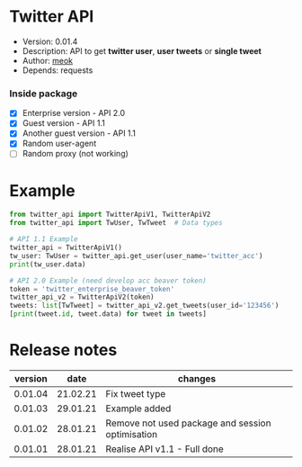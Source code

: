 # Twitter API

* Version: 0.01.4
* Description: API to get **twitter user**, **user tweets** or **single tweet**
* Author: [meok][author]
* Depends: requests

### Inside package

- [x] Enterprise version - API 2.0
- [x] Guest version - API 1.1
- [x] Another guest version - API 1.1
- [x] Random user-agent
- [ ] Random proxy (not working)

# Example

```python
from twitter_api import TwitterApiV1, TwitterApiV2
from twitter_api import TwUser, TwTweet  # Data types

# API 1.1 Example
twitter_api = TwitterApiV1()
tw_user: TwUser = twitter_api.get_user(user_name='twitter_acc')
print(tw_user.data)

# API 2.0 Example (need develop acc beaver token)
token = 'twitter_enterprise_beaver_token'
twitter_api_v2 = TwitterApiV2(token)
tweets: list[TwTweet] = twitter_api_v2.get_tweets(user_id='123456')
[print(tweet.id, tweet.data) for tweet in tweets]
```

# Release notes

| version | date     | changes                                                            |
| ------- | -------- | ------------------------------------------------------------------ |
| 0.01.04 | 21.02.21 | Fix tweet type                                                     |
| 0.01.03 | 29.01.21 | Example added                                                      |
| 0.01.02 | 28.01.21 | Remove not used package and session optimisation                   |
| 0.01.01 | 28.01.21 | Realise API v1.1 - Full done                                       |

[author]: <https://bazha.ru> "meok home page"
